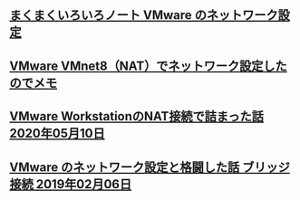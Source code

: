 ## [まくまくいろいろノート VMware のネットワーク設定](https://maku77.github.io/memo/network/vmware.html)
## [VMware VMnet8（NAT）でネットワーク設定したのでメモ](https://kitigai.hatenablog.com/entry/2018/06/28/233000)
## [VMware WorkstationのNAT接続で詰まった話 2020年05月10日](https://qiita.com/EtoKazuki/items/f5ad5712254b526e2c2e)
## [VMware のネットワーク設定と格闘した話 ブリッジ接続 2019年02月06日](https://qiita.com/suzuki-maruchan/items/e5f7c539b04e2778a03b)
